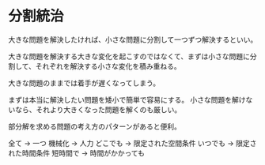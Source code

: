 # 分割統治

大きな問題を解決したければ、小さな問題に分割して一つずつ解決するといい。

大きな問題を解決する大きな変化を起こすのではなくて、まずは小さな問題に分割して、それぞれを解決する小さな変化を積み重ねる。

大きな問題のままでは着手が遅くなってしまう。

まずは本当に解決したい問題を矮小で簡単で容易にする。
小さな問題を解けないなら、それより大きくなった問題を解くのも厳しい。

部分解を求める問題の考え方のパターンがあると便利。

全て → 一つ
機械化 → 人力
どこでも → 限定された空間条件
いつでも → 限定された時間条件
短時間で → 時間がかかっても
